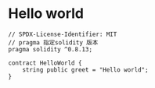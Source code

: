 # Hello world

```solidity
// SPDX-License-Identifier: MIT
// pragma 指定solidity 版本
pragma solidity ^0.8.13;

contract HelloWorld {
	string public greet = "Hello world";
}
```

